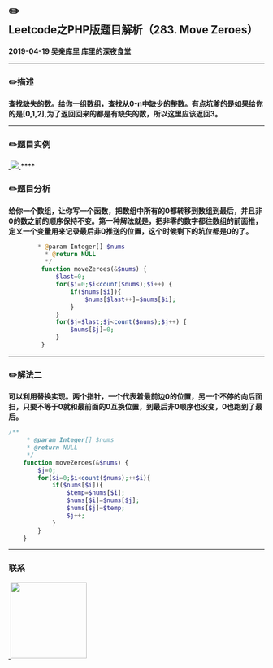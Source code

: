 ## :pencil2:Leetcode之PHP版题目解析（283. Move Zeroes）
**2019-04-19 吴亲库里 库里的深夜食堂**
****
### :pencil2:描述
 **查找缺失的数。给你一组数组，查找从0-n中缺少的整数。有点坑爹的是如果给你的是[0,1,2],为了返回回来的都是有缺失的数，所以这里应该返回3。**
****
### :pencil2:题目实例
<a href="https://github.com/wuqinqiang/">
​    <img src="https://github.com/wuqinqiang/Lettcode-php/blob/master/images/283.png">
</a> 
****

### :pencil2:题目分析
**给你一个数组，让你写一个函数，把数组中所有的0都转移到数组到最后，并且非0的数之前的顺序保持不变。第一种解法就是，把非零的数字都往数组的前面推，定义一个变量用来记录最后非0推送的位置，这个时候剩下的坑位都是0的了。**

```php
        * @param Integer[] $nums
          * @return NULL
          */
         function moveZeroes(&$nums) {
             $last=0;
             for($i=0;$i<count($nums);$i++) {
                 if($nums[$i]){
                     $nums[$last++]=$nums[$i];
                 }
             }
             for($j=$last;$j<count($nums);$j++) {
                 $nums[$j]=0;
             }
         }

```
****
### :pencil2:解法二
**可以利用替换实现。两个指针，一个代表着最前边0的位置，另一个不停的向后面扫，只要不等于0就和最前面的0互换位置，到最后非0顺序也没变，0也跑到了最后。**
```php
/**
     * @param Integer[] $nums
     * @return NULL
     */
    function moveZeroes(&$nums) {
        $j=0;
        for($i=0;$i<count($nums);++$i){
            if($nums[$i]){
                $temp=$nums[$i];
                $nums[$i]=$nums[$j];
                $nums[$j]=$temp;
                $j++;
            }
        }
    }
```
****


### 联系

<a href="https://github.com/wuqinqiang/">
​    <img src="https://github.com/wuqinqiang/Lettcode-php/blob/master/qrcode_for_gh_c194f9d4cdb1_430.jpg" width="150px" height="150px">
</a> 
   
    
    
    

